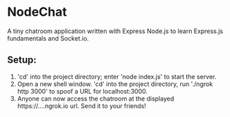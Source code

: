 # NodeChat
A tiny chatroom application written with Express Node.js to learn Express.js fundamentals and Socket.io.
## Setup:
1. 'cd' into the project directory; enter 'node index.js' to start the server.
2. Open a new shell window. 'cd' into the project directory, run './ngrok http 3000' to spoof a URL for localhost:3000. 
3. Anyone can now access the chatroom at the displayed https://....ngrok.io url. Send it to your friends!
